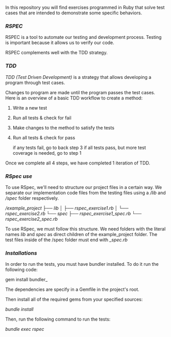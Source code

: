 In this repository you will find exercises programmed in Ruby that solve test cases that are intended to demonstrate some specific behaviors.

### *RSPEC*

RSPEC is a tool to automate our testing and development process. Testing is important because it allows us to verify our code.

RSPEC complements well with the TDD strategy.

### *TDD*

_TDD (Test Driven Development)_ is a strategy that allows developing a program through test cases.

Changes to program are made until the program passes the test cases. Here is an overview of a basic TDD workflow to create a method:

1. Write a new test
    
2. Run all tests & check for fail

3. Make changes to the method to satisfy the tests

4. Run all tests & check for pass

   if any tests fail, go to back step 3
   if all tests pass, but more test coverage is needed, go to step 1

Once we complete all 4 steps, we have completed 1 iteration of TDD.

### *RSpec use* 

To use RSpec, we'll need to structure our project files in a certain way. 
We separate our implementation code files from the testing files using a _/lib_ and _/spec_ folder respectively.

_/example_project
  ├── lib
  │   ├── rspec_exercise1.rb
  │   └── rspec_exercise2.rb
  └── spec
      ├── rspec_exercise1_spec.rb
      └── rspec_exercise2_spec.rb_
      
To use RSpec, we must follow this structure. We need folders with the literal names _lib_ and _spec_ as direct children of the example_project folder. 
The test files inside of the /spec folder must end with *_spec.rb*

### *Installations*

In order to run the tests, you must have bundler installed. To do it run the following code:

gem install bundler_

The dependencies are specify in a Gemfile in the project's root.

Then install all of the required gems from your specified sources:

_bundle install_

Then, run the following command to run the tests:

_bundle exec rspec_

